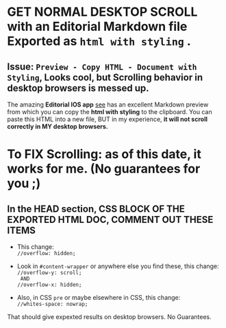 # GET NORMAL DESKTOP SCROLL with an Editorial Markdown file Exported as `html with styling` .

## Issue: `Preview - Copy HTML - Document with Styling`, Looks cool, but Scrolling behavior in desktop browsers is messed up.

The amazing **Editorial IOS app** [see](http://omz-software.com/editorial/) has an excellent Markdown preview from which you can copy the **html with styling** to the clipboard. You can paste this HTML into a new file, BUT in my experience, **it will not scroll correctly in MY desktop browsers.**

# To FIX Scrolling: as of this date, it works for me. (No guarantees for you ;)

## In the HEAD section, CSS BLOCK OF THE EXPORTED HTML DOC, COMMENT OUT THESE ITEMS

* This change:   
` //overflow: hidden; `

* Look in ` #content-wrapper ` or anywhere else you find these, this change:   
` //overflow-y: scroll; `   
` AND`    
` //overflow-x: hidden; `

* Also, in CSS ` pre ` or maybe elsewhere in CSS, this change:   
` //whites-space: nowrap; `


That should give expexted results on desktop browsers. No Guarantees.
